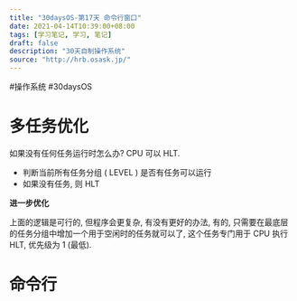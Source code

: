 ```yaml
---
title: "30daysOS-第17天 命令行窗口"
date: 2021-04-14T10:39:00+08:00
tags: [学习笔记, 学习, 笔记]
draft: false
description: "30天自制操作系统"
source: "http://hrb.osask.jp/"
---
```

#操作系统 #30daysOS 

# 多任务优化

如果没有任何任务运行时怎么办? CPU 可以 HLT.  

- 判断当前所有任务分组 ( LEVEL ) 是否有任务可以运行
- 如果没有任务, 则 HLT

**进一步优化**

上面的逻辑是可行的, 但程序会更复杂, 有没有更好的办法, 有的, 只需要在最底层的任务分组中增加一个用于空闲时的任务就可以了, 这个任务专门用于 CPU 执行 HLT, 优先级为 1 (最低).


# 命令行

